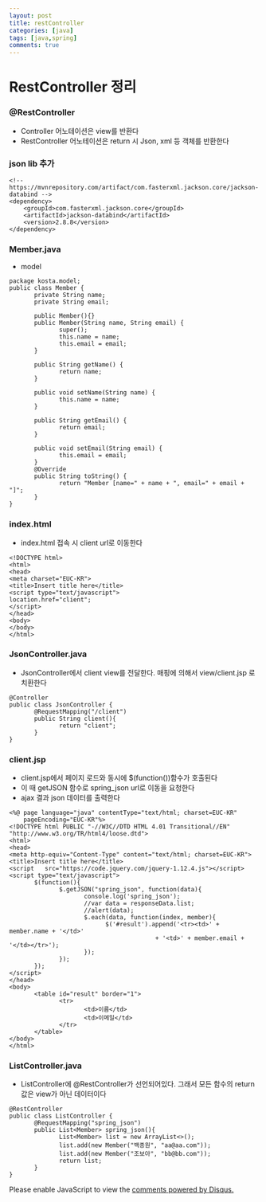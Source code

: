 ```yaml
---
layout: post
title: restController
categories: [java]
tags: [java,spring]
comments: true
---
```

# RestController 정리
### @RestController
- Controller 어노테이션은 view를 반환다
- RestController 어노테이션은 return 시 Json, xml 등 객체를 반환한다

###  json lib 추가
~~~
<!--  https://mvnrepository.com/artifact/com.fasterxml.jackson.core/jackson-databind -->
<dependency>
    <groupId>com.fasterxml.jackson.core</groupId>
    <artifactId>jackson-databind</artifactId>
    <version>2.8.8</version>
</dependency>
~~~

### Member.java
- model
~~~
package kosta.model;
public class Member {
       private String name;
       private String email;
       
       public Member(){}
       public Member(String name, String email) {
              super();
              this.name = name;
              this.email = email;
       }
       
       public String getName() {
              return name;
       }
       
       public void setName(String name) {
              this.name = name;
       }
       
       public String getEmail() {
              return email;
       }
       
       public void setEmail(String email) {
              this.email = email;
       }
       @Override
       public String toString() {
              return "Member [name=" + name + ", email=" + email + "]";
       }      
}
~~~

### index.html
- index.html 접속 시 client url로 이동한다
~~~
<!DOCTYPE html>
<html>
<head>
<meta charset="EUC-KR">
<title>Insert title here</title>
<script type="text/javascript">
location.href="client";
</script>
</head>
<body>
</body>
</html>
~~~

### JsonController.java
- JsonController에서 client view를 전달한다. 매핑에 의해서 view/client.jsp 로 치환한다
~~~
@Controller
public class JsonController {
       @RequestMapping("/client")
       public String client(){
              return "client";           
       }
}
~~~

### client.jsp
- client.jsp에서 페이지 로드와 동시에 $(function())함수가 호출된다
- 이 때 getJSON 함수로 spring_json url로 이동을 요청한다
- ajax 결과 json 데이터를 출력한다

~~~
<%@ page language="java" contentType="text/html; charset=EUC-KR"
    pageEncoding="EUC-KR"%>
<!DOCTYPE html PUBLIC "-//W3C//DTD HTML 4.01 Transitional//EN"  "http://www.w3.org/TR/html4/loose.dtd">
<html>
<head>
<meta http-equiv="Content-Type" content="text/html; charset=EUC-KR">
<title>Insert title here</title>
<script   src="https://code.jquery.com/jquery-1.12.4.js"></script>
<script type="text/javascript">
       $(function(){        
              $.getJSON("spring_json", function(data){
                     console.log('spring_json');
                     //var data = responseData.list;
                     //alert(data);
                     $.each(data, function(index, member){
                           $('#result').append('<tr><td>' + member.name + '</td>'
                                         + '<td>' + member.email + '</td></tr>');
                     });
              });
       });
</script>
</head>
<body>
       <table id="result" border="1">
              <tr>
                     <td>이름</td>
                     <td>이메일</td>
              </tr>
       </table>
</body>
</html>
~~~


### ListController.java
- ListController에 @RestController가 선언되어있다. 그래서 모든 함수의 return 값은 view가 아닌 데이터이다

~~~
@RestController
public class ListController {
       @RequestMapping("spring_json")
       public List<Member> spring_json(){
              List<Member> list = new ArrayList<>();
              list.add(new Member("백종원", "aa@aa.com"));
              list.add(new Member("조보아", "bb@bb.com"));
              return list;
       }
}
~~~



<div id="disqus_thread"></div>
<script>

/**
*  RECOMMENDED CONFIGURATION VARIABLES: EDIT AND UNCOMMENT THE SECTION BELOW TO INSERT DYNAMIC VALUES FROM YOUR PLATFORM OR CMS.
*  LEARN WHY DEFINING THESE VARIABLES IS IMPORTANT: https://disqus.com/admin/universalcode/#configuration-variables*/
/*
var disqus_config = function () {
this.page.url = PAGE_URL;  // Replace PAGE_URL with your page's canonical URL variable
this.page.identifier = PAGE_IDENTIFIER; // Replace PAGE_IDENTIFIER with your page's unique identifier variable
};
*/
(function() { // DON'T EDIT BELOW THIS LINE
var d = document, s = d.createElement('script');
s.src = 'https://parkwonhui.disqus.com/embed.js';
s.setAttribute('data-timestamp', +new Date());
(d.head || d.body).appendChild(s);
})();
</script>
<noscript>Please enable JavaScript to view the <a href="https://disqus.com/?ref_noscript">comments powered by Disqus.</a></noscript>
                            
